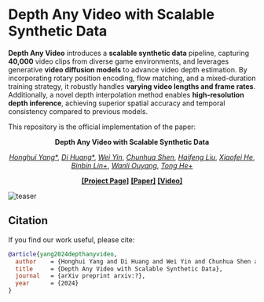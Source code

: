 # Depth Any Video with Scalable Synthetic Data

**Depth Any Video** introduces a **scalable synthetic data** pipeline, capturing **40,000** video clips from diverse game environments, and leverages generative **video diffusion models** to advance video depth estimation. By incorporating rotary position encoding, flow matching, and a mixed-duration training strategy, it robustly handles **varying video lengths and frame rates**. Additionally, a novel depth interpolation method enables **high-resolution depth inference**, achieving superior spatial accuracy and temporal consistency compared to previous models.

This repository is the official implementation of the paper:
<div align='center'>

**Depth Any Video with Scalable Synthetic Data**

[*Honghui Yang**](https://hhyangcs.github.io/),
[*Di Huang**](https://dihuang.me/),
[*Wei Yin*](https://scholar.google.com/citations?user=ZIf_rtcAAAAJ),
[*Chunhua Shen*](https://scholar.google.com/citations?user=Ljk2BvIAAAAJ),
[*Haifeng Liu*](https://scholar.google.com/citations?user=oW108fUAAAAJ),
[*Xiaofei He*](https://scholar.google.com/citations?user=QLLFowsAAAAJ),
[*Binbin Lin+*](https://scholar.google.com/citations?user=Zmvq4KYAAAAJ),
[*Wanli Ouyang*](https://scholar.google.com/citations?user=pw_0Z_UAAAAJ),
[*Tong He+*](https://scholar.google.com/citations?user=kWADCMUAAAAJ)

[**[Project Page]**](https://depthanyvideo.github.io/) [**[Paper]**](?) [**[Video]**](?)
</div>

![teaser](assets/teaser.png)

## Citation

If you find our work useful, please cite:

```bibtex
@article{yang2024depthanyvideo,
  author    = {Honghui Yang and Di Huang and Wei Yin and Chunhua Shen and Haifeng Liu and Xiaofei He and Binbin Lin and Wanli Ouyang and Tong He},
  title     = {Depth Any Video with Scalable Synthetic Data},
  journal   = {arXiv preprint arxiv:?},
  year      = {2024}
}
```
